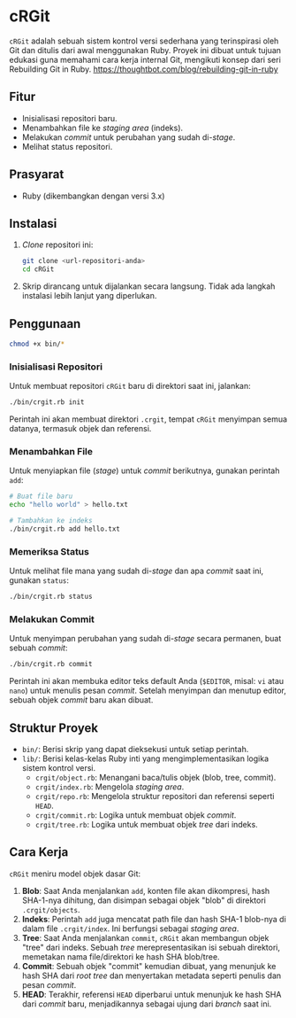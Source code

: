 # cRGit

`cRGit` adalah sebuah sistem kontrol versi sederhana yang terinspirasi oleh Git dan ditulis dari awal menggunakan Ruby. Proyek ini dibuat untuk tujuan edukasi guna memahami cara kerja internal Git, mengikuti konsep dari seri Rebuilding Git in Ruby.
https://thoughtbot.com/blog/rebuilding-git-in-ruby

## Fitur

- Inisialisasi repositori baru.
- Menambahkan file ke _staging area_ (indeks).
- Melakukan _commit_ untuk perubahan yang sudah di-_stage_.
- Melihat status repositori.

## Prasyarat

- Ruby (dikembangkan dengan versi 3.x)

## Instalasi

1.  _Clone_ repositori ini:
    ```sh
    git clone <url-repositori-anda>
    cd cRGit
    ```
2.  Skrip dirancang untuk dijalankan secara langsung. Tidak ada langkah instalasi lebih lanjut yang diperlukan.

## Penggunaan

```bash
chmod +x bin/*

```

### Inisialisasi Repositori

Untuk membuat repositori `cRGit` baru di direktori saat ini, jalankan:

```sh
./bin/crgit.rb init
```

Perintah ini akan membuat direktori `.crgit`, tempat `cRGit` menyimpan semua datanya, termasuk objek dan referensi.

### Menambahkan File

Untuk menyiapkan file (_stage_) untuk _commit_ berikutnya, gunakan perintah `add`:

```sh
# Buat file baru
echo "hello world" > hello.txt

# Tambahkan ke indeks
./bin/crgit.rb add hello.txt
```

### Memeriksa Status

Untuk melihat file mana yang sudah di-_stage_ dan apa _commit_ saat ini, gunakan `status`:

```sh
./bin/crgit.rb status
```

### Melakukan Commit

Untuk menyimpan perubahan yang sudah di-_stage_ secara permanen, buat sebuah _commit_:

```sh
./bin/crgit.rb commit
```

Perintah ini akan membuka editor teks default Anda (`$EDITOR`, misal: `vi` atau `nano`) untuk menulis pesan _commit_. Setelah menyimpan dan menutup editor, sebuah objek _commit_ baru akan dibuat.

## Struktur Proyek

- `bin/`: Berisi skrip yang dapat dieksekusi untuk setiap perintah.
- `lib/`: Berisi kelas-kelas Ruby inti yang mengimplementasikan logika sistem kontrol versi.
  - `crgit/object.rb`: Menangani baca/tulis objek (blob, tree, commit).
  - `crgit/index.rb`: Mengelola _staging area_.
  - `crgit/repo.rb`: Mengelola struktur repositori dan referensi seperti `HEAD`.
  - `crgit/commit.rb`: Logika untuk membuat objek _commit_.
  - `crgit/tree.rb`: Logika untuk membuat objek _tree_ dari indeks.

## Cara Kerja

`cRGit` meniru model objek dasar Git:

1.  **Blob**: Saat Anda menjalankan `add`, konten file akan dikompresi, hash SHA-1-nya dihitung, dan disimpan sebagai objek "blob" di direktori `.crgit/objects`.
2.  **Indeks**: Perintah `add` juga mencatat path file dan hash SHA-1 blob-nya di dalam file `.crgit/index`. Ini berfungsi sebagai _staging area_.
3.  **Tree**: Saat Anda menjalankan `commit`, `cRGit` akan membangun objek "tree" dari indeks. Sebuah _tree_ merepresentasikan isi sebuah direktori, memetakan nama file/direktori ke hash SHA blob/tree.
4.  **Commit**: Sebuah objek "commit" kemudian dibuat, yang menunjuk ke hash SHA dari _root tree_ dan menyertakan metadata seperti penulis dan pesan _commit_.
5.  **HEAD**: Terakhir, referensi `HEAD` diperbarui untuk menunjuk ke hash SHA dari _commit_ baru, menjadikannya sebagai ujung dari _branch_ saat ini.
